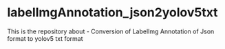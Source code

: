 # labelImgAnnotation_json2yolov5txt
This is the repository about - Conversion of LabelImg Annotation of Json format to yolov5 txt format
